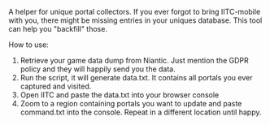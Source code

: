 A helper for unique portal collectors. If you ever forgot to bring IITC-mobile with you, there might be missing entries in your uniques database. This tool can help you "backfill" those.

How to use:

1. Retrieve your game data dump from Niantic. Just mention the GDPR policy and they will happily send you the data.
2. Run the script, it will generate data.txt. It contains all portals you ever captured and visited.
3. Open IITC and paste the data.txt into your browser console
4. Zoom to a region containing portals you want to update and paste command.txt into the console. Repeat in a different location until happy.


